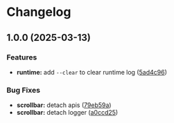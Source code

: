 # Changelog

## 1.0.0 (2025-03-13)


### Features

* **runtime:** add `--clear` to clear runtime log ([5ad4c96](https://github.com/wsdjeg/scrollbar.vim/commit/5ad4c9656099cd80b87d4cec49049b261bb0064a))


### Bug Fixes

* **scrollbar:** detach apis ([79eb59a](https://github.com/wsdjeg/scrollbar.vim/commit/79eb59a5d59ac4bb3b5929971a8068741ca29da8))
* **scrollbar:** detach logger ([a0ccd25](https://github.com/wsdjeg/scrollbar.vim/commit/a0ccd25c591f9c9bcc2a53d1b8a9c016caf7da5d))
